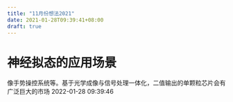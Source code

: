 ```yaml
---
title: "11月份想法2021"
date: 2021-01-28T09:39:41+08:00
draft: true
---
```


# 神经拟态的应用场景


像手势操控系统等。基于光学成像与信号处理一体化，二值输出的单颗粒芯片会有广泛巨大的市场
2022-01-28 09:39:46



